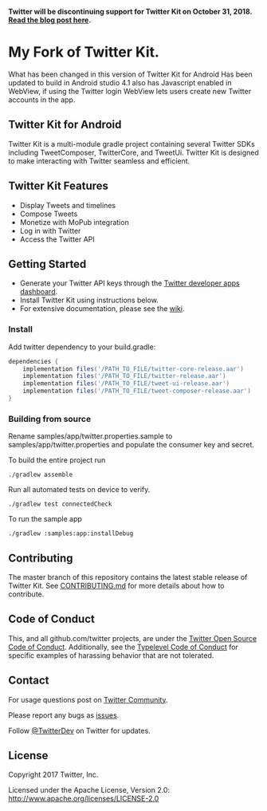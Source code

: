 **Twitter will be discontinuing support for Twitter Kit on October 31, 2018. [Read the blog post here](https://blog.twitter.com/developer/en_us/topics/tools/2018/discontinuing-support-for-twitter-kit-sdk.html).**

# My Fork of Twitter Kit.  
What has been changed in this version of Twitter Kit for Android
Has been updated to build in Android studio 4.1 also has Javascript enabled in WebView, if using the Twitter login WebView lets users create new Twitter accounts in the app.

## Twitter Kit for Android

Twitter Kit is a multi-module gradle project containing several Twitter SDKs including TweetComposer, TwitterCore, and TweetUi. Twitter Kit is designed to make interacting with Twitter seamless and efficient.

## Twitter Kit Features

* Display Tweets and timelines
* Compose Tweets
* Monetize with MoPub integration
* Log in with Twitter
* Access the Twitter API

## Getting Started

* Generate your Twitter API keys through the [Twitter developer apps dashboard](https://apps.twitter.com/).
* Install Twitter Kit using instructions below.
* For extensive documentation, please see the [wiki](https://github.com/twitter/twitter-kit-android/wiki).

### Install 

Add twitter dependency to your build.gradle:
```groovy
dependencies {
    implementation files('/PATH_TO_FILE/twitter-core-release.aar')
    implementation files('/PATH_TO_FILE/twitter-release.aar')
    implementation files('/PATH_TO_FILE/tweet-ui-release.aar')
    implementation files('/PATH_TO_FILE/tweet-composer-release.aar')
}

```

### Building from source

Rename samples/app/twitter.properties.sample to samples/app/twitter.properties and populate the consumer key and secret.

To build the entire project run

```
./gradlew assemble
```

Run all automated tests on device to verify.

```
./gradlew test connectedCheck
```

To run the sample app

```
./gradlew :samples:app:installDebug
```


## Contributing

The master branch of this repository contains the latest stable release of Twitter Kit. See [CONTRIBUTING.md](https://github.com/twitter/twitter-kit-android/blob/master/CONTRIBUTING.md) for more details about how to contribute.

## Code of Conduct

This, and all github.com/twitter projects, are under the [Twitter Open Source Code of Conduct](https://github.com/twitter/code-of-conduct/blob/master/code-of-conduct.md). Additionally, see the [Typelevel Code of Conduct](http://typelevel.org/conduct) for specific examples of harassing behavior that are not tolerated.

## Contact

For usage questions post on [Twitter Community](https://twittercommunity.com/tags/c/publisher/twitter/android).

Please report any bugs as [issues](https://github.com/twitter/twitter-kit-android/issues).

Follow [@TwitterDev](http://twitter.com/twitterdev) on Twitter for updates.

## License

Copyright 2017 Twitter, Inc.

Licensed under the Apache License, Version 2.0: http://www.apache.org/licenses/LICENSE-2.0
